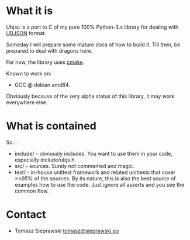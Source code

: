 What it is
==========

Ubjsc is a port to C of my pure 100% Python-3.x library for dealing with [UBJSON](http://ubjson.org/) format.

Someday I will prepare some mature docs of how to build it. Till then, be prepared to deal with dragons here.

For now, the library uses [cmake](https://cmake.org/).

Known to work on:
- GCC @ debian amd64.

Obviously because of the very alpha status of this library, it may work everywhere else.

What is contained
=================

So...
* include/ - obviously includes. You want to use them in your code, especially include/ubjs.h.
* src/ - sources. Surely not commented and magic.
* test/ - in-house unittest framework and related unittests that cover >=95% of the sources.
  By its nature, this is also the best source of examples how to use the code. Just ignore all asserts
  and you see the common flow.

Contact
=======

* Tomasz Sieprawski <tomasz@sieprawski.eu>

